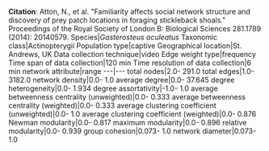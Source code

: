 **Citation**: Atton, N., et al. "Familiarity affects social network structure and discovery of prey patch locations in foraging stickleback shoals." Proceedings of the Royal Society of London B: Biological Sciences 281.1789 (2014): 20140579.
Species|*Gasterosteus aculeatus*
Taxonomic class|Actinopterygii
Population type|captive
Geographical location|St. Andrews, UK
Data collection technique|video
Edge weight type|frequency
Time span of data collection|120 min
Time resolution of data collection|6 min
network attribute|range
---|---
total nodes|2.0- 291.0
total edges|1.0- 3182.0
network density|0.0- 1.0
average degree|0.0- 37.645
degree heterogeneity|0.0- 1.934
degree assortativity|-1.0- 1.0
average betweenness centrality (unweighted)|0.0- 0.333
average betweenness centrality (weighted)|0.0- 0.333
average clustering coefficient (unweighted)|0.0- 1.0
average clustering coefficient (weighted)|0.0- 0.876
Newman modularity|0.0- 0.817
maximum modularity|0.0- 0.896
relative modularity|0.0- 0.939
group cohesion|0.073- 1.0
network diameter|0.073- 1.0
